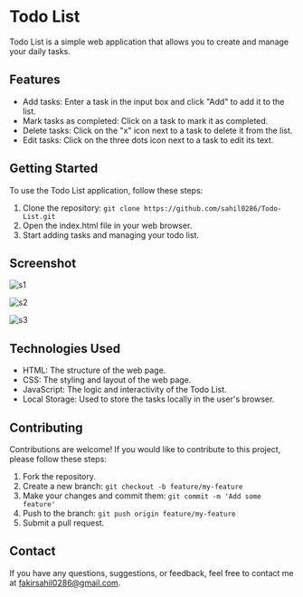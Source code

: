 # Todo List

Todo List is a simple web application that allows you to create and manage your daily tasks.

## Features

- Add tasks: Enter a task in the input box and click "Add" to add it to the list.
- Mark tasks as completed: Click on a task to mark it as completed.
- Delete tasks: Click on the "x" icon next to a task to delete it from the list.
- Edit tasks: Click on the three dots icon next to a task to edit its text.

## Getting Started

To use the Todo List application, follow these steps:

1. Clone the repository: `git clone https://github.com/sahil0286/Todo-List.git`
2. Open the index.html file in your web browser.
3. Start adding tasks and managing your todo list.

## Screenshot

![s1](https://github.com/sahil0286/Todo-List/assets/119412630/34500544-db86-4ca4-869f-24f65ed3accc)

![s2](https://github.com/sahil0286/Todo-List/assets/119412630/db340ada-1b45-4c50-8097-d544be5a1093)

![s3](https://github.com/sahil0286/Todo-List/assets/119412630/7d984b2b-02dd-4333-92bd-258ae3df90eb)

## Technologies Used

- HTML: The structure of the web page.
- CSS: The styling and layout of the web page.
- JavaScript: The logic and interactivity of the Todo List.
- Local Storage: Used to store the tasks locally in the user's browser.

## Contributing

Contributions are welcome! If you would like to contribute to this project, please follow these steps:

1. Fork the repository.
2. Create a new branch: `git checkout -b feature/my-feature`
3. Make your changes and commit them: `git commit -m 'Add some feature'`
4. Push to the branch: `git push origin feature/my-feature`
5. Submit a pull request.

## Contact

If you have any questions, suggestions, or feedback, feel free to contact me at [fakirsahil0286@gmail.com](mailto:fakirsahil0286@gmail.com).
